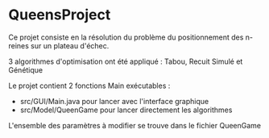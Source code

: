 # QueensProject

Ce projet consiste en la résolution du problème du positionnement des n-reines sur un plateau d'échec. 

3 algorithmes d'optimisation ont été appliqué : Tabou, Recuit Simulé et Génétique

Le projet contient 2 fonctions Main exécutables : 
  - src/GUI/Main.java pour lancer avec l'interface graphique
  - src/Model/QueenGame pour lancer directement les algorithmes

L'ensemble des paramètres à modifier se trouve dans le fichier QueenGame
